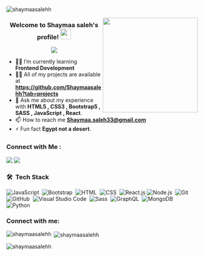 
<p align="left"> <img src="https://komarev.com/ghpvc/?username=shaymaasalehh&label=Profile%20views&color=0e75b6&style=flat" alt="shaymaasalehh" /> </p>

<img width="250" align="right" src="https://c.tenor.com/_DOBjnGspYAAAAAM/code-coding.gif">

<h3 align="center">
  Welcome to Shaymaa saleh's profile!
  <img src="https://media.giphy.com/media/hvRJCLFzcasrR4ia7z/giphy.gif" width="28">
</h3>

<!-- Typing SVG by DenverCoder1 - https://github.com/DenverCoder1/readme-typing-svg -->
<p align="center">
  <a href="https://github.com/DenverCoder1/readme-typing-svg"><img src="https://readme-typing-svg.herokuapp.com/?lines=Frontend%20developer;Always%20learning%20new%20things&font=Fira%20Code&center=true&width=440&height=45&color=f75c7e&vCenter=true&size=22"></a>
</p> 

- 👨‍💻 I’m currently learning **Frontend Development**
- 👨‍💻 All of my projects are available at **https://github.com/Shaymaasalehh?tab=projects**
- 💬 Ask me about my experience with **HTML5 , CSS3 , Bootstrap5 , SASS , JavaScript , React**.
- 📫 How to reach me **Shaymaa.saleh33@gmail.com**
- ⚡ Fun fact **Egypt not a desert**.


### Connect with Me :

<a href="https://www.linkedin.com/in/shaymaa-s-ahmed-568655300/" target="_blank"><img src="https://img.shields.io/badge/-Shaymaa%20saleh-0077B5?style=for-the-badge&logo=Linkedin&logoColor=white"/></a>
<a href="https://www.facebook.com/profile.php?id=100003092285431" target="_blank"><img src="https://img.shields.io/badge/-Shaymaa%20saleh-0077B5?style=for-the-badge&logo=Facebook&logoColor=white"/></a>



### 🛠 &nbsp;Tech Stack
![JavaScript](https://img.shields.io/badge/-JavaScript-05122A?style=flat&logo=javascript)&nbsp;
![Bootstrap](https://img.shields.io/badge/-Bootstrap-05122A?style=flat&logo=bootstrap&logoColor=563D7C)&nbsp;
![HTML](https://img.shields.io/badge/-HTML-05122A?style=flat&logo=HTML5)&nbsp;
![CSS](https://img.shields.io/badge/-CSS-05122A?style=flat&logo=CSS3&logoColor=1572B6)&nbsp;
![React.js](https://img.shields.io/badge/-React-05122A?style=flat&logo=react)
![Node.js](https://img.shields.io/badge/-Node.js-05122A?style=flat&logo=node.js&logoColor=339933)&nbsp;
![Git](https://img.shields.io/badge/-Git-05122A?style=flat&logo=git)&nbsp;
![GitHub](https://img.shields.io/badge/-GitHub-05122A?style=flat&logo=github)&nbsp;
![Visual Studio Code](https://img.shields.io/badge/-Visual%20Studio%20Code-05122A?style=flat&logo=visual-studio-code&logoColor=007ACC)&nbsp;
![Sass](https://img.shields.io/badge/-Sass-05122A?style=flat&logo=sass)&nbsp;
![GraphQL](https://img.shields.io/badge/-GraphQL-05122A?style=flat&logo=GraphQL)&nbsp;
![MongoDB](https://img.shields.io/badge/-MongoDB-05122A?style=flat&logo=MongoDB)&nbsp;
![Python](https://img.shields.io/badge/-Python%20-05122A?style=flat&logo=python)&nbsp;






<h3 align="left">Connect with me:</h3>
<p align="left">
</p>

<p><img align="left" src="https://github-readme-stats.vercel.app/api/top-langs?username=shaymaasalehh&show_icons=true&locale=en&layout=compact" alt="shaymaasalehh" /></p>

<p>&nbsp;<img align="center" src="https://github-readme-stats.vercel.app/api?username=shaymaasalehh&show_icons=true&locale=en" alt="shaymaasalehh" /></p>

<p><img align="center" src="https://github-readme-streak-stats.herokuapp.com/?user=shaymaasalehh&" alt="shaymaasalehh" /></p>






